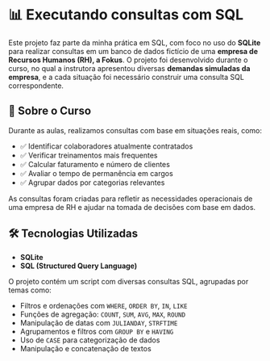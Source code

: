 # 📊 Executando consultas com SQL

Este projeto faz parte da minha prática em SQL, com foco no uso do **SQLite** para realizar consultas em um banco de dados fictício de uma **empresa de Recursos Humanos (RH), a Fokus**. O projeto foi desenvolvido durante o curso, no qual a instrutora apresentou diversas **demandas simuladas da empresa**, e a cada situação foi necessário construir uma consulta SQL correspondente.  

## 📌 Sobre o Curso  

Durante as aulas, realizamos consultas com base em situações reais, como:  

- ✅ Identificar colaboradores atualmente contratados  
- ✅ Verificar treinamentos mais frequentes  
- ✅ Calcular faturamento e número de clientes  
- ✅ Avaliar o tempo de permanência em cargos  
- ✅ Agrupar dados por categorias relevantes  

As consultas foram criadas para refletir as necessidades operacionais de uma empresa de RH e ajudar na tomada de decisões com base em dados.

## 🛠️ Tecnologias Utilizadas  

- **SQLite**  
- **SQL (Structured Query Language)**  

O projeto contém um script com diversas consultas SQL, agrupadas por temas como:

- Filtros e ordenações com `WHERE`, `ORDER BY`, `IN`, `LIKE`  
- Funções de agregação: `COUNT`, `SUM`, `AVG`, `MAX`, `ROUND`  
- Manipulação de datas com `JULIANDAY`, `STRFTIME`  
- Agrupamentos e filtros com `GROUP BY` e `HAVING`  
- Uso de `CASE` para categorização de dados  
- Manipulação e concatenação de textos  

